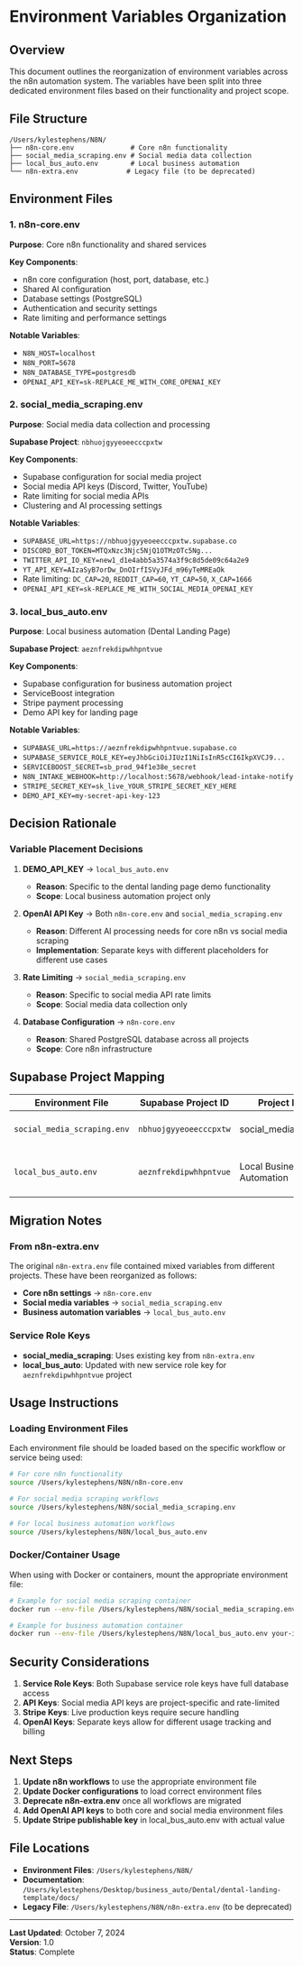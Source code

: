 # Environment Variables Organization

## Overview

This document outlines the reorganization of environment variables across the n8n automation system. The variables have been split into three dedicated environment files based on their functionality and project scope.

## File Structure

```
/Users/kylestephens/N8N/
├── n8n-core.env              # Core n8n functionality
├── social_media_scraping.env # Social media data collection
├── local_bus_auto.env        # Local business automation
└── n8n-extra.env            # Legacy file (to be deprecated)
```

## Environment Files

### 1. n8n-core.env
**Purpose**: Core n8n functionality and shared services

**Key Components**:
- n8n core configuration (host, port, database, etc.)
- Shared AI configuration
- Database settings (PostgreSQL)
- Authentication and security settings
- Rate limiting and performance settings

**Notable Variables**:
- `N8N_HOST=localhost`
- `N8N_PORT=5678`
- `N8N_DATABASE_TYPE=postgresdb`
- `OPENAI_API_KEY=sk-REPLACE_ME_WITH_CORE_OPENAI_KEY`

### 2. social_media_scraping.env
**Purpose**: Social media data collection and processing

**Supabase Project**: `nbhuojgyyeoeecccpxtw`

**Key Components**:
- Supabase configuration for social media project
- Social media API keys (Discord, Twitter, YouTube)
- Rate limiting for social media APIs
- Clustering and AI processing settings

**Notable Variables**:
- `SUPABASE_URL=https://nbhuojgyyeoeecccpxtw.supabase.co`
- `DISCORD_BOT_TOKEN=MTQxNzc3Njc5NjQ1OTMzOTc5Ng...`
- `TWITTER_API_IO_KEY=new1_d1e4abb5a3574a3f9c8d5de09c64a2e9`
- `YT_API_KEY=AIzaSyB7orDw_DnOIrfISVyJFd_m96yTeMREaOk`
- Rate limiting: `DC_CAP=20`, `REDDIT_CAP=60`, `YT_CAP=50`, `X_CAP=1666`
- `OPENAI_API_KEY=sk-REPLACE_ME_WITH_SOCIAL_MEDIA_OPENAI_KEY`

### 3. local_bus_auto.env
**Purpose**: Local business automation (Dental Landing Page)

**Supabase Project**: `aeznfrekdipwhhpntvue`

**Key Components**:
- Supabase configuration for business automation project
- ServiceBoost integration
- Stripe payment processing
- Demo API key for landing page

**Notable Variables**:
- `SUPABASE_URL=https://aeznfrekdipwhhpntvue.supabase.co`
- `SUPABASE_SERVICE_ROLE_KEY=eyJhbGciOiJIUzI1NiIsInR5cCI6IkpXVCJ9...`
- `SERVICEBOOST_SECRET=sb_prod_94f1e38e_secret`
- `N8N_INTAKE_WEBHOOK=http://localhost:5678/webhook/lead-intake-notify`
- `STRIPE_SECRET_KEY=sk_live_YOUR_STRIPE_SECRET_KEY_HERE`
- `DEMO_API_KEY=my-secret-api-key-123`

## Decision Rationale

### Variable Placement Decisions

1. **DEMO_API_KEY** → `local_bus_auto.env`
   - **Reason**: Specific to the dental landing page demo functionality
   - **Scope**: Local business automation project only

2. **OpenAI API Key** → Both `n8n-core.env` and `social_media_scraping.env`
   - **Reason**: Different AI processing needs for core n8n vs social media scraping
   - **Implementation**: Separate keys with different placeholders for different use cases

3. **Rate Limiting** → `social_media_scraping.env`
   - **Reason**: Specific to social media API rate limits
   - **Scope**: Social media data collection only

4. **Database Configuration** → `n8n-core.env`
   - **Reason**: Shared PostgreSQL database across all projects
   - **Scope**: Core n8n infrastructure

## Supabase Project Mapping

| Environment File | Supabase Project ID | Project Name | Purpose |
|------------------|---------------------|--------------|---------|
| `social_media_scraping.env` | `nbhuojgyyeoeecccpxtw` | social_media_scraping | Social media data collection |
| `local_bus_auto.env` | `aeznfrekdipwhhpntvue` | Local Business Automation | Dental landing page automation |

## Migration Notes

### From n8n-extra.env
The original `n8n-extra.env` file contained mixed variables from different projects. These have been reorganized as follows:

- **Core n8n settings** → `n8n-core.env`
- **Social media variables** → `social_media_scraping.env`
- **Business automation variables** → `local_bus_auto.env`

### Service Role Keys
- **social_media_scraping**: Uses existing key from `n8n-extra.env`
- **local_bus_auto**: Updated with new service role key for `aeznfrekdipwhhpntvue` project

## Usage Instructions

### Loading Environment Files
Each environment file should be loaded based on the specific workflow or service being used:

```bash
# For core n8n functionality
source /Users/kylestephens/N8N/n8n-core.env

# For social media scraping workflows
source /Users/kylestephens/N8N/social_media_scraping.env

# For local business automation workflows
source /Users/kylestephens/N8N/local_bus_auto.env
```

### Docker/Container Usage
When using with Docker or containers, mount the appropriate environment file:

```bash
# Example for social media scraping container
docker run --env-file /Users/kylestephens/N8N/social_media_scraping.env your-image

# Example for business automation container
docker run --env-file /Users/kylestephens/N8N/local_bus_auto.env your-image
```

## Security Considerations

1. **Service Role Keys**: Both Supabase service role keys have full database access
2. **API Keys**: Social media API keys are project-specific and rate-limited
3. **Stripe Keys**: Live production keys require secure handling
4. **OpenAI Keys**: Separate keys allow for different usage tracking and billing

## Next Steps

1. **Update n8n workflows** to use the appropriate environment file
2. **Update Docker configurations** to load correct environment files
3. **Deprecate n8n-extra.env** once all workflows are migrated
4. **Add OpenAI API keys** to both core and social media environment files
5. **Update Stripe publishable key** in local_bus_auto.env with actual value

## File Locations

- **Environment Files**: `/Users/kylestephens/N8N/`
- **Documentation**: `/Users/kylestephens/Desktop/business_auto/Dental/dental-landing-template/docs/`
- **Legacy File**: `/Users/kylestephens/N8N/n8n-extra.env` (to be deprecated)

---

**Last Updated**: October 7, 2024  
**Version**: 1.0  
**Status**: Complete
